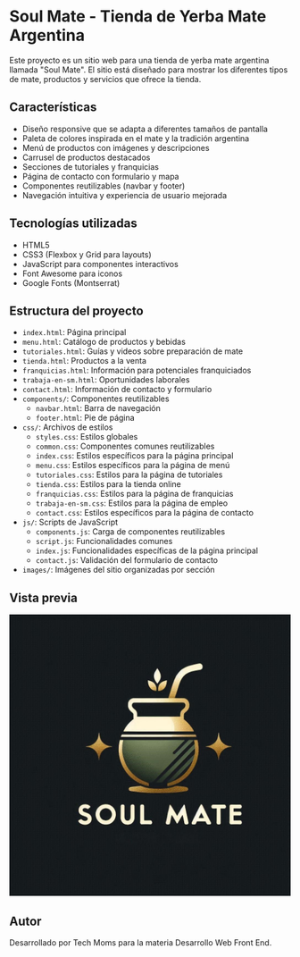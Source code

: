 # Soul Mate - Tienda de Yerba Mate Argentina

Este proyecto es un sitio web para una tienda de yerba mate argentina llamada "Soul Mate". El sitio está diseñado para mostrar los diferentes tipos de mate, productos y servicios que ofrece la tienda.

## Características

- Diseño responsive que se adapta a diferentes tamaños de pantalla
- Paleta de colores inspirada en el mate y la tradición argentina
- Menú de productos con imágenes y descripciones
- Carrusel de productos destacados
- Secciones de tutoriales y franquicias
- Página de contacto con formulario y mapa
- Componentes reutilizables (navbar y footer)
- Navegación intuitiva y experiencia de usuario mejorada

## Tecnologías utilizadas

- HTML5
- CSS3 (Flexbox y Grid para layouts)
- JavaScript para componentes interactivos
- Font Awesome para iconos
- Google Fonts (Montserrat)

## Estructura del proyecto

- `index.html`: Página principal
- `menu.html`: Catálogo de productos y bebidas
- `tutoriales.html`: Guías y videos sobre preparación de mate
- `tienda.html`: Productos a la venta
- `franquicias.html`: Información para potenciales franquiciados
- `trabaja-en-sm.html`: Oportunidades laborales
- `contact.html`: Información de contacto y formulario
- `components/`: Componentes reutilizables
  - `navbar.html`: Barra de navegación
  - `footer.html`: Pie de página
- `css/`: Archivos de estilos
  - `styles.css`: Estilos globales
  - `common.css`: Componentes comunes reutilizables
  - `index.css`: Estilos específicos para la página principal
  - `menu.css`: Estilos específicos para la página de menú
  - `tutoriales.css`: Estilos para la página de tutoriales
  - `tienda.css`: Estilos para la tienda online
  - `franquicias.css`: Estilos para la página de franquicias
  - `trabaja-en-sm.css`: Estilos para la página de empleo
  - `contact.css`: Estilos específicos para la página de contacto
- `js/`: Scripts de JavaScript
  - `components.js`: Carga de componentes reutilizables
  - `script.js`: Funcionalidades comunes
  - `index.js`: Funcionalidades específicas de la página principal
  - `contact.js`: Validación del formulario de contacto
- `images/`: Imágenes del sitio organizadas por sección

## Vista previa

![Logo de Soul Mate](images/logo.jpeg)

## Autor

Desarrollado por Tech Moms para la materia Desarrollo Web Front End.